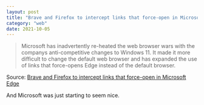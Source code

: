 ```yaml
---
layout: post
title: "Brave and Firefox to intercept links that force-open in Microsoft Edge"
category: "web"
date: 2021-10-05
---
```


>Microsoft has inadvertently re-heated the web browser wars with the companys anti-competitive changes to Windows 11. It made it more difficult to change the default web browser and has expanded the use of links that force-opens Edge instead of the default browser.

Source: [Brave and Firefox to intercept links that force-open in Microsoft Edge](https://www.ctrl.blog/entry/anti-competitive-browser-edges.html)

And Microsoft was just starting to seem nice.

